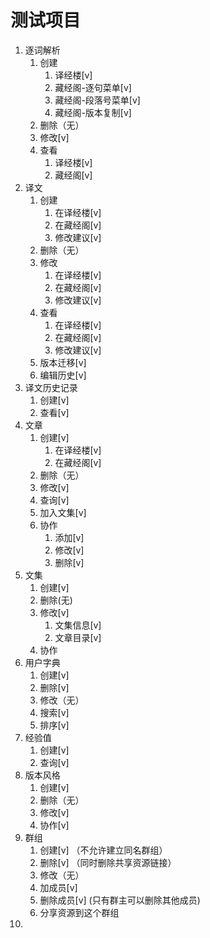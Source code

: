 # 测试项目

1. 逐词解析
   1. 创建
      1. 译经楼[v]
      2. 藏经阁-逐句菜单[v]
      3. 藏经阁-段落号菜单[v]
      4. 藏经阁-版本复制[v]
   2. 删除（无）
   3. 修改[v]
   4. 查看
      1. 译经楼[v]
      2. 藏经阁[v]
2. 译文
   1. 创建
      1. 在译经楼[v]
      2. 在藏经阁[v]
      3. 修改建议[v]
   2. 删除（无）
   3. 修改
      1. 在译经楼[v]
      2. 在藏经阁[v]
      3. 修改建议[v]
   4. 查看
      1. 在译经楼[v]
      2. 在藏经阁[v]
      3. 修改建议[v]
   5. 版本迁移[v]
   6. 编辑历史[v]
3. 译文历史记录
    1. 创建[v]
    2. 查看[v]
4. 文章
   1. 创建[v]
      1. 在译经楼[v]
      2. 在藏经阁[v]
   2. 删除（无）
   3. 修改[v]
   4. 查询[v]
   5. 加入文集[v]
   6. 协作
      1. 添加[v]
      2. 修改[v]
      3. 删除[v]
5. 文集
   1. 创建[v]
   2. 删除(无)
   3. 修改[v]
      1. 文集信息[v]
      2. 文章目录[v]
   4. 协作
6. 用户字典
   1. 创建[v]
   2. 删除[v]
   3. 修改（无）
   4. 搜索[v]
   5. 排序[v]
7. 经验值
   1. 创建[v]
   2. 查询[v]
8. 版本风格
   1. 创建[v]
   2. 删除（无）
   3. 修改[v]
   4. 协作[v]
9. 群组
   1. 创建[v] （不允许建立同名群组）
   2. 删除[v] （同时删除共享资源链接）
   3. 修改（无）
   4. 加成员[v]
   5. 删除成员[v] (只有群主可以删除其他成员)
   6. 分享资源到这个群组
10. 